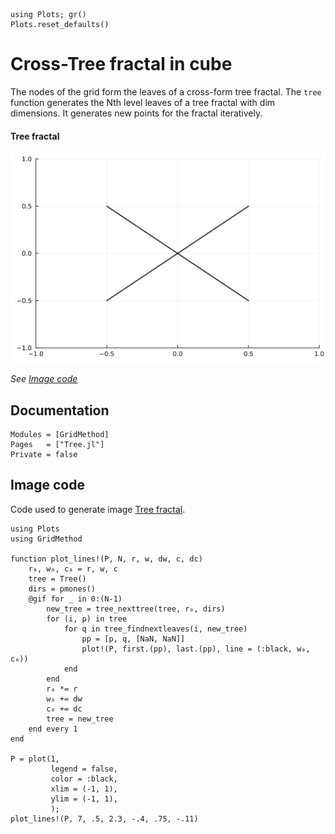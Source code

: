 ```@setup treefractal
using Plots; gr()
Plots.reset_defaults()
```

# Cross-Tree fractal in cube

  The nodes of the grid form the leaves of a cross-form tree fractal.
  The `tree` function generates the Nth level leaves of a tree fractal with dim dimensions. 
  It generates new points for the fractal iteratively.
  
#### Tree fractal

  ![Tree fractal in 2D](./assets/tree_lines3.gif)

  *See [Image code](@ref)*

## Documentation

```@autodocs
Modules = [GridMethod]
Pages   = ["Tree.jl"]
Private = false
```

## Image code

Code used to generate image [Tree fractal](@ref).

```@example treefractal
using Plots
using GridMethod

function plot_lines!(P, N, r, w, dw, c, dc)
    r₀, w₀, c₀ = r, w, c
    tree = Tree()
    dirs = pmones()
    @gif for _ in 0:(N-1)
        new_tree = tree_nexttree(tree, r₀, dirs)
        for (i, p) in tree
            for q in tree_findnextleaves(i, new_tree)
                pp = [p, q, [NaN, NaN]]
                plot!(P, first.(pp), last.(pp), line = (:black, w₀, c₀))
            end
        end
        r₀ *= r
        w₀ += dw
        c₀ += dc
        tree = new_tree
    end every 1
end

P = plot(1,
         legend = false,
         color = :black,
         xlim = (-1, 1),
         ylim = (-1, 1),
         );
plot_lines!(P, 7, .5, 2.3, -.4, .75, -.11)
```
